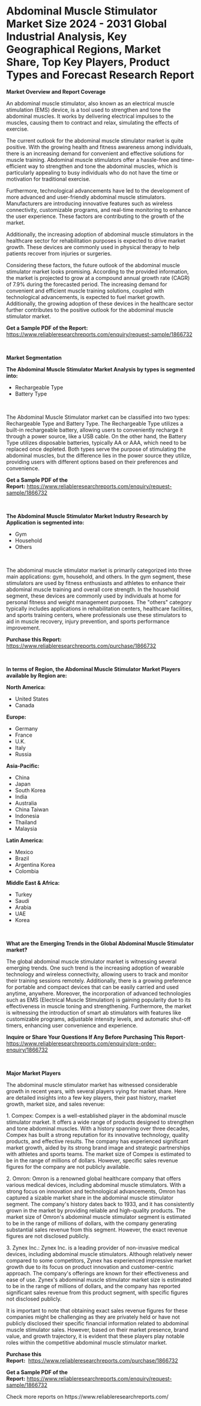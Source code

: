 <p><h1>Abdominal Muscle Stimulator Market Size 2024 - 2031 Global Industrial Analysis, Key Geographical Regions, Market Share, Top Key Players, Product Types and Forecast Research Report</h1></p><p><strong>Market Overview and Report Coverage</strong></p>
<p><p>An abdominal muscle stimulator, also known as an electrical muscle stimulation (EMS) device, is a tool used to strengthen and tone the abdominal muscles. It works by delivering electrical impulses to the muscles, causing them to contract and relax, simulating the effects of exercise.</p><p>The current outlook for the abdominal muscle stimulator market is quite positive. With the growing health and fitness awareness among individuals, there is an increasing demand for convenient and effective solutions for muscle training. Abdominal muscle stimulators offer a hassle-free and time-efficient way to strengthen and tone the abdominal muscles, which is particularly appealing to busy individuals who do not have the time or motivation for traditional exercise.</p><p>Furthermore, technological advancements have led to the development of more advanced and user-friendly abdominal muscle stimulators. Manufacturers are introducing innovative features such as wireless connectivity, customizable programs, and real-time monitoring to enhance the user experience. These factors are contributing to the growth of the market.</p><p>Additionally, the increasing adoption of abdominal muscle stimulators in the healthcare sector for rehabilitation purposes is expected to drive market growth. These devices are commonly used in physical therapy to help patients recover from injuries or surgeries.</p><p>Considering these factors, the future outlook of the abdominal muscle stimulator market looks promising. According to the provided information, the market is projected to grow at a compound annual growth rate (CAGR) of 7.9% during the forecasted period. The increasing demand for convenient and efficient muscle training solutions, coupled with technological advancements, is expected to fuel market growth. Additionally, the growing adoption of these devices in the healthcare sector further contributes to the positive outlook for the abdominal muscle stimulator market.</p></p>
<p><strong>Get a Sample PDF of the Report:</strong> <a href="https://www.reliableresearchreports.com/enquiry/request-sample/1866732">https://www.reliableresearchreports.com/enquiry/request-sample/1866732</a></p>
<p>&nbsp;</p>
<p><strong>Market Segmentation</strong></p>
<p><strong>The Abdominal Muscle Stimulator Market Analysis by types is segmented into:</strong></p>
<p><ul><li>Rechargeable Type</li><li>Battery Type</li></ul></p>
<p>&nbsp;</p>
<p><p>The Abdominal Muscle Stimulator market can be classified into two types: Rechargeable Type and Battery Type. The Rechargeable Type utilizes a built-in rechargeable battery, allowing users to conveniently recharge it through a power source, like a USB cable. On the other hand, the Battery Type utilizes disposable batteries, typically AA or AAA, which need to be replaced once depleted. Both types serve the purpose of stimulating the abdominal muscles, but the difference lies in the power source they utilize, providing users with different options based on their preferences and convenience.</p></p>
<p><strong>Get a Sample PDF of the Report:</strong>&nbsp;<a href="https://www.reliableresearchreports.com/enquiry/request-sample/1866732">https://www.reliableresearchreports.com/enquiry/request-sample/1866732</a></p>
<p>&nbsp;</p>
<p><strong>The Abdominal Muscle Stimulator Market Industry Research by Application is segmented into:</strong></p>
<p><ul><li>Gym</li><li>Household</li><li>Others</li></ul></p>
<p>&nbsp;</p>
<p><p>The abdominal muscle stimulator market is primarily categorized into three main applications: gym, household, and others. In the gym segment, these stimulators are used by fitness enthusiasts and athletes to enhance their abdominal muscle training and overall core strength. In the household segment, these devices are commonly used by individuals at home for personal fitness and weight management purposes. The "others" category typically includes applications in rehabilitation centers, healthcare facilities, and sports training centers, where professionals use these stimulators to aid in muscle recovery, injury prevention, and sports performance improvement.</p></p>
<p><strong>Purchase this Report:</strong>&nbsp; <a href="https://www.reliableresearchreports.com/purchase/1866732">https://www.reliableresearchreports.com/purchase/1866732</a></p>
<p>&nbsp;</p>
<p><strong>In terms of Region, the Abdominal Muscle Stimulator Market Players available by Region are:</strong></p>
<p>
    <p> <strong> North America: </strong>
        <ul>
            <li>United States</li>
            <li>Canada</li>
        </ul>
        </p> 
    <p> <strong> Europe: </strong>
        <ul>
            <li>Germany</li>
            <li>France</li>
            <li>U.K.</li>
            <li>Italy</li>
            <li>Russia</li>
        </ul>
        </p> 
    <p> <strong> Asia-Pacific: </strong>
        <ul>
            <li>China</li>
            <li>Japan</li>
            <li>South Korea</li>
            <li>India</li>
            <li>Australia</li>
            <li>China Taiwan</li>
            <li>Indonesia</li>
            <li>Thailand</li>
            <li>Malaysia</li>
        </ul>
        </p> 
    <p> <strong> Latin America: </strong>
        <ul>
            <li>Mexico</li>
            <li>Brazil</li>
            <li>Argentina Korea</li>
            <li>Colombia</li>
        </ul>
        </p> 
    <p> <strong> Middle East & Africa: </strong>
        <ul>
            <li>Turkey</li>
            <li>Saudi</li>
            <li>Arabia</li>
            <li>UAE</li>
            <li>Korea</li>
        </ul>
    </p>
    </p>
<p>&nbsp;</p>
<p><strong>What are the Emerging Trends in the Global Abdominal Muscle Stimulator market?</strong></p>
<p><p>The global abdominal muscle stimulator market is witnessing several emerging trends. One such trend is the increasing adoption of wearable technology and wireless connectivity, allowing users to track and monitor their training sessions remotely. Additionally, there is a growing preference for portable and compact devices that can be easily carried and used anytime, anywhere. Moreover, the incorporation of advanced technologies such as EMS (Electrical Muscle Stimulation) is gaining popularity due to its effectiveness in muscle toning and strengthening. Furthermore, the market is witnessing the introduction of smart ab stimulators with features like customizable programs, adjustable intensity levels, and automatic shut-off timers, enhancing user convenience and experience.</p></p>
<p><strong>Inquire or Share Your Questions If Any Before Purchasing This Report</strong>- <a href="https://www.reliableresearchreports.com/enquiry/pre-order-enquiry/1866732">https://www.reliableresearchreports.com/enquiry/pre-order-enquiry/1866732</a></p>
<p>&nbsp;</p>
<p><strong>Major Market Players</strong></p>
<p><p>The abdominal muscle stimulator market has witnessed considerable growth in recent years, with several players vying for market share. Here are detailed insights into a few key players, their past history, market growth, market size, and sales revenue:</p><p>1. Compex: Compex is a well-established player in the abdominal muscle stimulator market. It offers a wide range of products designed to strengthen and tone abdominal muscles. With a history spanning over three decades, Compex has built a strong reputation for its innovative technology, quality products, and effective results. The company has experienced significant market growth, aided by its strong brand image and strategic partnerships with athletes and sports teams. The market size of Compex is estimated to be in the range of millions of dollars. However, specific sales revenue figures for the company are not publicly available.</p><p>2. Omron: Omron is a renowned global healthcare company that offers various medical devices, including abdominal muscle stimulators. With a strong focus on innovation and technological advancements, Omron has captured a sizable market share in the abdominal muscle stimulator segment. The company's history dates back to 1933, and it has consistently grown in the market by providing reliable and high-quality products. The market size of Omron's abdominal muscle stimulator segment is estimated to be in the range of millions of dollars, with the company generating substantial sales revenue from this segment. However, the exact revenue figures are not disclosed publicly.</p><p>3. Zynex Inc.: Zynex Inc. is a leading provider of non-invasive medical devices, including abdominal muscle stimulators. Although relatively newer compared to some competitors, Zynex has experienced impressive market growth due to its focus on product innovation and customer-centric approach. The company's offerings are known for their effectiveness and ease of use. Zynex's abdominal muscle stimulator market size is estimated to be in the range of millions of dollars, and the company has reported significant sales revenue from this product segment, with specific figures not disclosed publicly.</p><p>It is important to note that obtaining exact sales revenue figures for these companies might be challenging as they are privately held or have not publicly disclosed their specific financial information related to abdominal muscle stimulator sales. However, based on their market presence, brand value, and growth trajectory, it is evident that these players play notable roles within the competitive abdominal muscle stimulator market.</p></p>
<p><strong>Purchase this Report:</strong>&nbsp;&nbsp;<a href="https://www.reliableresearchreports.com/purchase/1866732">https://www.reliableresearchreports.com/purchase/1866732</a></p>
<p></p>
<p><strong>Get a Sample PDF of the Report:</strong>&nbsp;<a href="https://www.reliableresearchreports.com/enquiry/request-sample/1866732">https://www.reliableresearchreports.com/enquiry/request-sample/1866732</a></p>
<p>Check more reports on https://www.reliableresearchreports.com/</p>